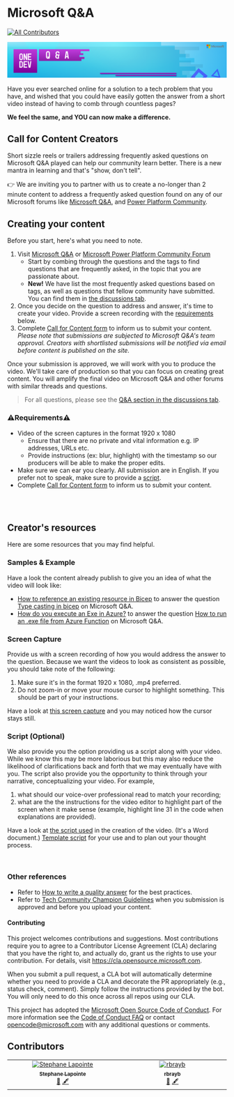 # Microsoft Q&A
<!-- ALL-CONTRIBUTORS-BADGE:START - Do not remove or modify this section -->
[![All Contributors](https://img.shields.io/badge/all_contributors-3-orange.svg?style=flat-square)](#contributors-)
<!-- ALL-CONTRIBUTORS-BADGE:END -->

![Microsoft Q&A banner](./media/web-banner-header.png)

Have you ever searched online for a solution to a tech problem that you have, and wished that you could have easily gotten the answer from a short video instead of having to comb through countless pages?

**We feel the same, and YOU can now make a difference.**

## Call for Content Creators

Short sizzle reels or trailers addressing frequently asked questions on Microsoft Q&A played can help our community learn better. There is a new mantra in learning and that's "show, don't tell".

👉 We are inviting you to partner with us to create a no-longer than 2 minute content to address a frequently asked question found on any of our Microsoft forums like [Microsoft Q&A](https://aka.ms/MicrosoftQuestionsandAnswers), and [Power Platform Community](https://powerusers.microsoft.com).

## Creating your content

Before you start, here's what you need to note. 

1. Visit [Microsoft Q&A](https://aka.ms/MicrosoftQuestionsandAnswers) or [Microsoft Power Platform Community Forum](https://powerusers.microsoft.com)
    - Start by combing through the questions and the tags to find questions that are frequently asked, in the topic that you are passionate about.
    - **New!** We have list the most frequently asked questions based on tags, as well as questions that fellow community have submitted. You can find them in [the discussions tab](https://github.com/microsoft/Microsoft-QnA/discussions).
1. Once you decide on the question to address and answer, it's time to create your video. Provide a screen recording with the [requirements](https://github.com/microsoft/Microsoft-QnA/tree/new-doc#%EF%B8%8Frequirements%EF%B8%8F) below.
1. Complete [Call for Content form](https://forms.office.com/r/RMXR9TbVbe) to inform us to submit your content.  
*Please note that submissions are subjected to Microsoft Q&A's team approval. Creators with shortlisted submissions will be notified via email before content is published on the site.*

Once your submission is approved, we will work with you to produce the video. We'll take care of production so that you can focus on creating great content. You will amplify the final video on Microsoft Q&A and other forums with similar threads and questions.

> For all questions, please see the [Q&A section in the discussions tab](https://github.com/microsoft/Microsoft-QnA/discussions/categories/q-a).

### ⚠️Requirements⚠️

* Video of the screen captures in the format 1920 x 1080
    - Ensure that there are no private and vital information e.g. IP addresses, URLs etc.
    - Provide instructions (ex: blur, highlight) with the timestamp so our producers will be able to make the proper edits.
* Make sure we can ear you clearly. All submission are in English. If you prefer not to speak, make sure to provide a [script](https://github.com/microsoft/Microsoft-QnA/tree/new-doc#script-optional).
* Complete [Call for Content form](https://forms.office.com/r/RMXR9TbVbe) to inform us to submit your content.

<br></br>

## Creator's resources

Here are some resources that you may find helpful.

### Samples & Example

Have a look the content already publish to give you an idea of what the video will look like:
- [How to reference an existing resource in Bicep](https://learn.microsoft.com/en-us/shows/one-dev-minute/how-to-reference-an-existing-resource-in-bicep) to answer the question [Type casting in bicep](https://learn.microsoft.com/en-us/answers/questions/680702/type-casting-in-bicep) on Microsoft Q&A.
- [How do you execute an Exe in Azure?](https://learn.microsoft.com/en-us/shows/one-dev-minute/how-do-you-execute-an-exe-in-azure) to answer the question [How to run an .exe file from Azure Function](https://learn.microsoft.com/en-us/answers/questions/806260/execute-an-exe-in-azure.html) on Microsoft Q&A.

### Screen Capture
Provide us with a screen recording of how you would address the answer to the question.
Because we want the videos to look as consistent as possible, you should take note of the following:
1. Make sure it's in the format 1920 x 1080, .mp4 preferred. 
2. Do not zoom-in or move your mouse cursor to highlight something. This should be part of your instructions.

Have a look at [this screen capture](https://github.com/microsoft/Microsoft-QnA/raw/main/asset/sample/Screen_only_1080_no-zoom.mp4) and you may noticed how the cursor stays still.

### Script (Optional)
We also provide you the option providing us a script along with your video. While we know this may be more laborious but this may also reduce the likelihood of clarifications back and forth that we may eventually have with you. The script also provide you the opportunity to think through your narrative, conceptualizing your video. For example, 
1. what should our voice-over professional read to match your recording;
2. what are the the instructions for the video editor to highlight part of the screen when it make sense (example, highlight line 31 in the code when explanations are provided). 

Have a look at [the script used](https://github.com/microsoft/Microsoft-QnA/raw/main/asset/sample/questions-and-answers-sample.docx) in the creation of the video. (It's a Word document.) [Template script](./asset/template/questions-and-answers-template.docx) for your use and to plan out your thought process.

</br>

### Other references

- Refer to [How to write a quality answer](https://learn.microsoft.com/en-us/answers/support/quality-answer?utm_source=github) for the best practices.
- Refer to [Tech Community Champion Guidelines](https://learn.microsoft.com/answers/support/community-champions-program) when you submission is approved and before you upload your content. 


#### Contributing

This project welcomes contributions and suggestions.  Most contributions require you to agree to a Contributor License Agreement (CLA) declaring that you have the right to, and actually do, grant us the rights to use your contribution. For details, visit https://cla.opensource.microsoft.com.

When you submit a pull request, a CLA bot will automatically determine whether you need to provide a CLA and decorate the PR appropriately (e.g., status check, comment). Simply follow the instructions provided by the bot. You will only need to do this once across all repos using our CLA.

This project has adopted the [Microsoft Open Source Code of Conduct](https://opensource.microsoft.com/codeofconduct/).
For more information see the [Code of Conduct FAQ](https://opensource.microsoft.com/codeofconduct/faq/) or contact [opencode@microsoft.com](mailto:opencode@microsoft.com) with any additional questions or comments.


## Contributors

<!-- ALL-CONTRIBUTORS-LIST:START - Do not remove or modify this section -->
<!-- prettier-ignore-start -->
<!-- markdownlint-disable -->
<table>
  <tbody>
    <tr>
      <td align="center" valign="top" width="14.28%"><a href="http://www.codeisahighway.com"><img src="https://avatars.githubusercontent.com/u/1054412?v=4?s=100" width="100px;" alt="Stephane Lapointe"/><br /><sub><b>Stephane Lapointe</b></sub></a><br /><a href="#question-slapointe" title="Answering Questions">💬</a> <a href="#content-slapointe" title="Content">🖋</a></td>
      <td align="center" valign="top" width="14.28%"><a href="https://medium.com/the-new-control-plane"><img src="https://avatars.githubusercontent.com/u/5341999?v=4?s=100" width="100px;" alt="rbrayb"/><br /><sub><b>rbrayb</b></sub></a><br /><a href="#question-rbrayb" title="Answering Questions">💬</a> <a href="#content-rbrayb" title="Content">🖋</a></td>
    </tr>
  </tbody>
</table>

<!-- markdownlint-restore -->
<!-- prettier-ignore-end -->

<!-- ALL-CONTRIBUTORS-LIST:END -->
<!-- prettier-ignore-start -->
<!-- markdownlint-disable -->

<!-- markdownlint-restore -->
<!-- prettier-ignore-end -->

<!-- ALL-CONTRIBUTORS-LIST:END -->
